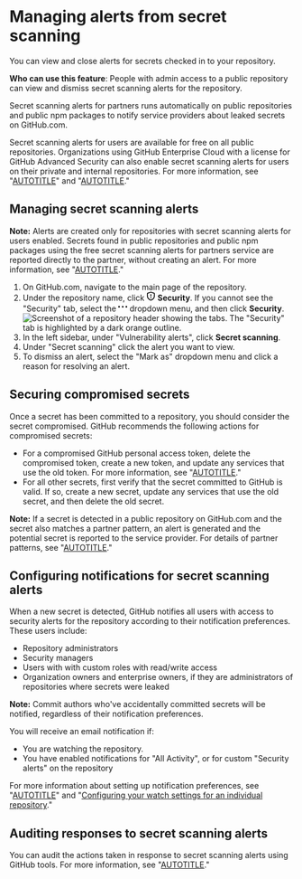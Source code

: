 # Managing alerts from secret scanning

You can view and close alerts for secrets checked in to your repository.

**Who can use this feature**: People with admin access to a public repository can view and dismiss secret scanning alerts for the repository.

Secret scanning alerts for partners runs automatically on public repositories and public npm packages to notify service providers about leaked secrets on GitHub.com.

Secret scanning alerts for users are available for free on all public repositories. Organizations using GitHub Enterprise Cloud with a license for GitHub Advanced Security can also enable secret scanning alerts for users on their private and internal repositories. For more information, see "[AUTOTITLE](/code-security/secret-scanning/about-secret-scanning#about-secret-scanning-alerts-for-users)" and "[AUTOTITLE](/get-started/learning-about-github/about-github-advanced-security)."

## Managing secret scanning alerts

<div class="ghd-spotlight ghd-spotlight-note border rounded-1 my-3 p-3 f5 color-border-accent-emphasis color-bg-accent">

**Note:** Alerts are created only for repositories with secret scanning alerts for users enabled. Secrets found in public repositories and public npm packages using the free secret scanning alerts for partners service are reported directly to the partner, without creating an alert. For more information, see "[AUTOTITLE](/code-security/secret-scanning/secret-scanning-patterns#supported-secrets)."

</div>

1. On GitHub.com, navigate to the main page of the repository.
1. Under the repository name, click **<svg version="1.1" width="16" height="16" viewBox="0 0 16 16" class="octicon octicon-shield" aria-hidden="true"><path d="M7.467.133a1.748 1.748 0 0 1 1.066 0l5.25 1.68A1.75 1.75 0 0 1 15 3.48V7c0 1.566-.32 3.182-1.303 4.682-.983 1.498-2.585 2.813-5.032 3.855a1.697 1.697 0 0 1-1.33 0c-2.447-1.042-4.049-2.357-5.032-3.855C1.32 10.182 1 8.566 1 7V3.48a1.75 1.75 0 0 1 1.217-1.667Zm.61 1.429a.25.25 0 0 0-.153 0l-5.25 1.68a.25.25 0 0 0-.174.238V7c0 1.358.275 2.666 1.057 3.86.784 1.194 2.121 2.34 4.366 3.297a.196.196 0 0 0 .154 0c2.245-.956 3.582-2.104 4.366-3.298C13.225 9.666 13.5 8.36 13.5 7V3.48a.251.251 0 0 0-.174-.237l-5.25-1.68ZM8.75 4.75v3a.75.75 0 0 1-1.5 0v-3a.75.75 0 0 1 1.5 0ZM9 10.5a1 1 0 1 1-2 0 1 1 0 0 1 2 0Z"></path></svg> Security**. If you cannot see the "Security" tab, select the **<svg version="1.1" width="16" height="16" viewBox="0 0 16 16" class="octicon octicon-kebab-horizontal" aria-hidden="true"><path d="M8 9a1.5 1.5 0 1 0 0-3 1.5 1.5 0 0 0 0 3ZM1.5 9a1.5 1.5 0 1 0 0-3 1.5 1.5 0 0 0 0 3Zm13 0a1.5 1.5 0 1 0 0-3 1.5 1.5 0 0 0 0 3Z"></path></svg>** dropdown menu, and then click **Security**.
![Screenshot of a repository header showing the tabs. The "Security" tab is highlighted by a dark orange outline.](/assets/images/help/repository/security-tab.png)
1. In the left sidebar, under "Vulnerability alerts", click **Secret scanning**.
1. Under "Secret scanning" click the alert you want to view. 
1. To dismiss an alert, select the "Mark as" dropdown menu and click a reason for resolving an alert.
   
## Securing compromised secrets

Once a secret has been committed to a repository, you should consider the secret compromised. GitHub recommends the following actions for compromised secrets:

- For a compromised GitHub personal access token, delete the compromised token, create a new token, and update any services that use the old token. For more information, see "[AUTOTITLE](/authentication/keeping-your-account-and-data-secure/creating-a-personal-access-token)."
- For all other secrets, first verify that the secret committed to GitHub is valid. If so, create a new secret, update any services that use the old secret, and then delete the old secret.

<div class="ghd-spotlight ghd-spotlight-note border rounded-1 my-3 p-3 f5 color-border-accent-emphasis color-bg-accent">

**Note:** If a secret is detected in a public repository on GitHub.com and the secret also matches a partner pattern, an alert is generated and the potential secret is reported to the service provider. For details of partner patterns, see "[AUTOTITLE](/code-security/secret-scanning/secret-scanning-patterns#supported-secrets)."

</div>

## Configuring notifications for secret scanning alerts

When a new secret is detected, GitHub notifies all users with access to security alerts for the repository according to their notification preferences. These users include:
- Repository administrators
- Security managers
- Users with with custom roles with read/write access
- Organization owners and enterprise owners, if they are administrators of repositories where secrets were leaked

<div class="ghd-spotlight ghd-spotlight-note border rounded-1 my-3 p-3 f5 color-border-accent-emphasis color-bg-accent">

**Note:** Commit authors who've accidentally committed secrets will be notified, regardless of their notification preferences.

</div>

You will receive an email notification if:
- You are watching the repository.
- You have enabled notifications for "All Activity", or for custom "Security alerts" on the repository

For more information about setting up notification preferences, see "[AUTOTITLE](/repositories/managing-your-repositorys-settings-and-features/enabling-features-for-your-repository/managing-security-and-analysis-settings-for-your-repository#granting-access-to-security-alerts)" and "[Configuring your watch settings for an individual repository](/account-and-profile/managing-subscriptions-and-notifications-on-github/setting-up-notifications/configuring-notifications#configuring-your-watch-settings-for-an-individual-repository)."

## Auditing responses to secret scanning alerts

You can audit the actions taken in response to secret scanning alerts using GitHub tools. For more information, see "[AUTOTITLE](/code-security/getting-started/auditing-security-alerts)."
